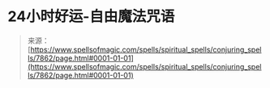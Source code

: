 <!--yml

类别：未分类

日期：2024年06月12日 18:43:02

-->

# 24小时好运-自由魔法咒语

> 来源：[https://www.spellsofmagic.com/spells/spiritual_spells/conjuring_spells/7862/page.html#0001-01-01](https://www.spellsofmagic.com/spells/spiritual_spells/conjuring_spells/7862/page.html#0001-01-01)
